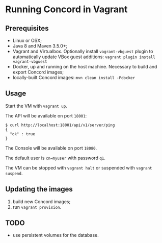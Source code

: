 # Running Concord in Vagrant

## Prerequisites

- Linux or OSX;
- Java 8 and Maven 3.5.0+;
- Vagrant and Virtualbox. Optionally install `vagrant-vbguest`
  plugin to automatically update VBox guest additions:
  `vagrant plugin install vagrant-vbguest`
- Docker, up and running on the host machine. Necessary
  to build and export Concord images;
- locally-built Concord images: `mvn clean install -Pdocker`

## Usage

Start the VM with `vagrant up`.

The API will be available on port `18001`:
```
$ curl http://localhost:18001/api/v1/server/ping
{
  "ok" : true
}
```

The Console will be available on port `18080`.

The default user is `cn=myuser` with password `q1`.

The VM can be stopped with `vagrant halt` or suspended
with `vagrant suspend`.

## Updating the images

1. build new Concord images;
2. run `vagrant provision`.

## TODO

- use persistent volumes for the database.

